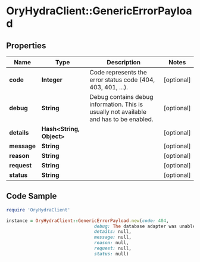 # OryHydraClient::GenericErrorPayload

## Properties

Name | Type | Description | Notes
------------ | ------------- | ------------- | -------------
**code** | **Integer** | Code represents the error status code (404, 403, 401, ...). | [optional] 
**debug** | **String** | Debug contains debug information. This is usually not available and has to be enabled. | [optional] 
**details** | **Hash&lt;String, Object&gt;** |  | [optional] 
**message** | **String** |  | [optional] 
**reason** | **String** |  | [optional] 
**request** | **String** |  | [optional] 
**status** | **String** |  | [optional] 

## Code Sample

```ruby
require 'OryHydraClient'

instance = OryHydraClient::GenericErrorPayload.new(code: 404,
                                 debug: The database adapter was unable to find the element,
                                 details: null,
                                 message: null,
                                 reason: null,
                                 request: null,
                                 status: null)
```


